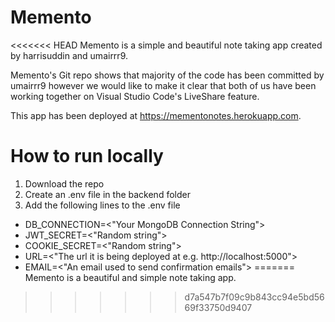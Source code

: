 # Memento
<<<<<<< HEAD
Memento is a simple and beautiful note taking app created by harrisuddin and umairrr9.

Memento's Git repo shows that majority of the code has been committed by umairrr9 however we would like to make it clear that both of us have been working together on Visual Studio Code's LiveShare feature.

This app has been deployed at https://mementonotes.herokuapp.com.

# How to run locally

1. Download the repo
2. Create an .env file in the backend folder
3. Add the following lines to the .env file
* DB_CONNECTION=<"Your MongoDB Connection String">
* JWT_SECRET=<"Random string">
* COOKIE_SECRET=<"Random string">
* URL=<"The url it is being deployed at e.g. http://localhost:5000">
* EMAIL=<"An email used to send confirmation emails">
=======
Memento is a beautiful and simple note taking app.
>>>>>>> d7a547b7f09c9b843cc94e5bd5669f33750d9407
